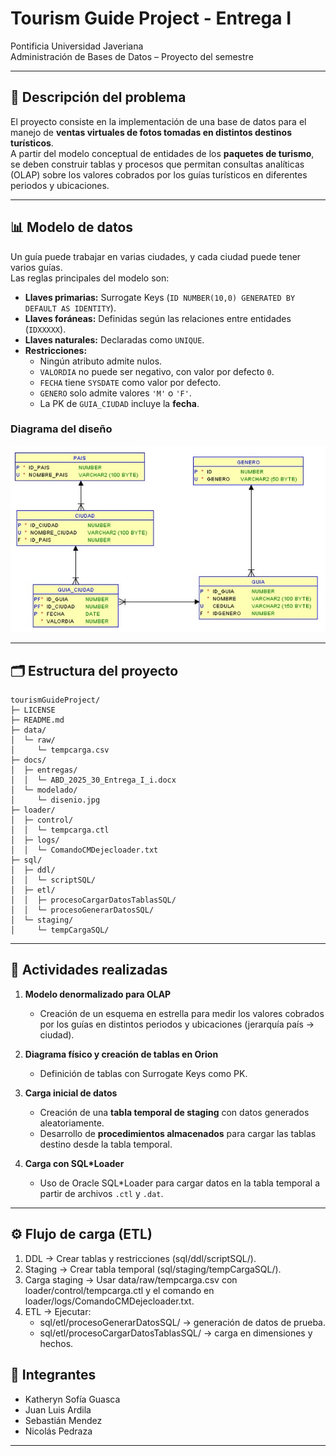 # Tourism Guide Project - Entrega I

Pontificia Universidad Javeriana  
Administración de Bases de Datos – Proyecto del semestre  

---

## 📖 Descripción del problema

El proyecto consiste en la implementación de una base de datos para el manejo de **ventas virtuales de fotos tomadas en distintos destinos turísticos**.  
A partir del modelo conceptual de entidades de los **paquetes de turismo**, se deben construir tablas y procesos que permitan consultas analíticas (OLAP) sobre los valores cobrados por los guías turísticos en diferentes periodos y ubicaciones.

---

## 📊 Modelo de datos

Un guía puede trabajar en varias ciudades, y cada ciudad puede tener varios guías.  
Las reglas principales del modelo son:

- **Llaves primarias:** Surrogate Keys (`ID NUMBER(10,0) GENERATED BY DEFAULT AS IDENTITY`).  
- **Llaves foráneas:** Definidas según las relaciones entre entidades (`IDXXXXX`).  
- **Llaves naturales:** Declaradas como `UNIQUE`.  
- **Restricciones:**
  - Ningún atributo admite nulos.  
  - `VALORDIA` no puede ser negativo, con valor por defecto `0`.  
  - `FECHA` tiene `SYSDATE` como valor por defecto.  
  - `GENERO` solo admite valores `'M'` o `'F'`.  
  - La PK de `GUIA_CIUDAD` incluye la **fecha**.

### Diagrama del diseño

![Diseño del problema](docs/modelado/disenio.jpg)

---

## 🗂️ Estructura del proyecto
```text
tourismGuideProject/
├─ LICENSE
├─ README.md
├─ data/
│  └─ raw/
│     └─ tempcarga.csv
├─ docs/
│  ├─ entregas/
│  │  └─ ABD_2025_30_Entrega_I_i.docx
│  └─ modelado/
│     └─ disenio.jpg
├─ loader/
│  ├─ control/
│  │  └─ tempcarga.ctl
│  ├─ logs/
│  │  └─ ComandoCMDejecloader.txt
├─ sql/
│  ├─ ddl/
│  │  └─ scriptSQL/
│  ├─ etl/
│  │  ├─ procesoCargarDatosTablasSQL/
│  │  └─ procesoGenerarDatosSQL/
│  └─ staging/
│     └─ tempCargaSQL/

```

---

## 🚀 Actividades realizadas

1. **Modelo denormalizado para OLAP**  
   - Creación de un esquema en estrella para medir los valores cobrados por los guías en distintos periodos y ubicaciones (jerarquía país → ciudad).

2. **Diagrama físico y creación de tablas en Orion**  
   - Definición de tablas con Surrogate Keys como PK.  

3. **Carga inicial de datos**  
   - Creación de una **tabla temporal de staging** con datos generados aleatoriamente.  
   - Desarrollo de **procedimientos almacenados** para cargar las tablas destino desde la tabla temporal.  

4. **Carga con SQL*Loader**  
   - Uso de Oracle SQL*Loader para cargar datos en la tabla temporal a partir de archivos `.ctl` y `.dat`.  

---

## ⚙️ Flujo de carga (ETL)
1. DDL → Crear tablas y restricciones (sql/ddl/scriptSQL/).
2. Staging → Crear tabla temporal (sql/staging/tempCargaSQL/).
3. Carga staging → Usar data/raw/tempcarga.csv con loader/control/tempcarga.ctl y el comando en loader/logs/ComandoCMDejecloader.txt.
4. ETL → Ejecutar:
   - sql/etl/procesoGenerarDatosSQL/ → generación de datos de prueba.
   - sql/etl/procesoCargarDatosTablasSQL/ → carga en dimensiones y hechos.


## 👥 Integrantes

- Katheryn Sofía Guasca  
- Juan Luis Ardila
- Sebastián Mendez
- Nicolás Pedraza 

---
